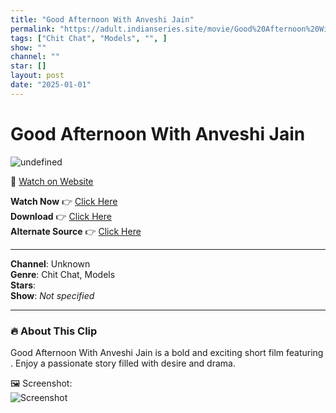 ```yaml
---
title: "Good Afternoon With Anveshi Jain"
permalink: "https://adult.indianseries.site/movie/Good%20Afternoon%20With%20Anveshi%20Jain"
tags: ["Chit Chat", "Models", "", ]
show: ""
channel: ""
star: []
layout: post
date: "2025-01-01"
---
```


# Good Afternoon With Anveshi Jain

![undefined](https://desisins.com/wp-content/uploads/2024/08/Anveshi-Jain-Good-Afternoon-DesiSins.com_.jpg)

🔗 [Watch on Website](https://adult.indianseries.site/movie/Good%20Afternoon%20With%20Anveshi%20Jain)

**Watch Now** 👉 [Click Here](https://adult.indianseries.site/movie/Good%20Afternoon%20With%20Anveshi%20Jain)  
**Download** 👉 [Click Here](https://adult.indianseries.site/movie/Good%20Afternoon%20With%20Anveshi%20Jain)  
**Alternate Source** 👉 [Click Here](https://adult.indianseries.site/movie/Good%20Afternoon%20With%20Anveshi%20Jain)

---

**Channel**: Unknown  
**Genre**: Chit Chat, Models  
**Stars**:   
**Show**: *Not specified*

---

### 🔥 About This Clip

Good Afternoon With Anveshi Jain is a bold and exciting short film featuring . Enjoy a passionate story filled with desire and drama.
 
🖼️ Screenshot:  
![Screenshot](https://desisins.com/wp-content/uploads/2024/08/Anveshi-Jain-Good-Afternoon-DesiSins.com_.jpg)

